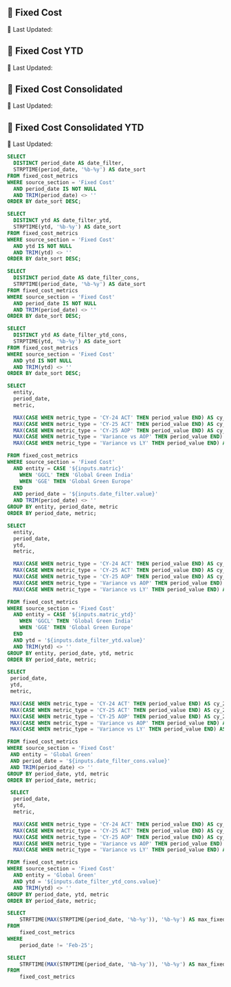 <Grid col = 3>

## 🧾 Fixed Cost

<div class = "relative relative mb-5 mt-1">
<Dropdown data={date_filter} name=date_filter value=date_filter title="Month" defaultValue="Jan-25" order = 'date_sort desc'>
</Dropdown>
</div>

</Grid>

<div class = "relative">
 <p class="text-sm text-grey ml-auto">
        📅 Last Updated: <Value data={max_fixed_cost_date} />
    </p>
</div>

<div class="flex items-center justify-between w-full">
<ButtonGroup name="matric" display="tabs">
        <ButtonGroupItem valueLabel="Global Green India" value="GGCL" default />
        <ButtonGroupItem valueLabel="Global Green Europe" value="GGE" />
</ButtonGroup>
</div>

<DataTable data={fixed_cost_data} 
    totalRow={true}
    rowshadowing={true}
    groupsOpen={true}
    totalLabel="Total"
    headerFontColor="Bold"
    headerColor="#FFD700"
    title = "Values are in Million"
    rows={20}>

  <Column id="metric" totalAgg="" />

  <Column 
    id="cy_24_act" 
    title="CY-24 ACTUAL" 
    fmt="{inputs.matric === 'GGE' ? '€0.00' : '$0.00'}" 
  />
  <Column 
    id="cy_25_act" 
    title="CY-25 ACTUAL" 
    fmt="{inputs.matric === 'GGE' ? '€0.00' : '$0.00'}" 
  />
  <Column 
    id="cy_25_aop" 
    title="CY-25 AOP" 
    fmt="{inputs.matric === 'GGE' ? '€0.00' : '$0.00'}" 
  />
  <Column 
    id="variance_vs_aop" 
    title="Variance vs AOP" 
    fmt="{inputs.matric === 'GGE' ? '€0.00' : '$0.00'}" 
    contentType="delta" 
  />
  <Column 
    id="variance_vs_ly" 
    title="Variance vs LY" 
    fmt="{inputs.matric === 'GGE' ? '€0.00' : '$0.00'}" 
    contentType="delta" 
  />

</DataTable>

<Grid col = 2>

## 🧾 Fixed Cost YTD

<div class = "relative relative mb-5 mt-1">
<Dropdown data={date_filter_ytd} name=date_filter_ytd value=date_filter_ytd title="Month" defaultValue="Jan-25" order = 'date_sort desc'>
</Dropdown>
<Info description="Data not available for Jan-25 (Global Green India)" color="red" />
</div>


</Grid>

<div class = "relative">
 <p class="text-sm text-grey ml-auto">
        📅 Last Updated: <Value data={max_fixed_cost_ytd} />
    </p>
</div>

<div class="flex items-center justify-between w-full">
<ButtonGroup name="matric_ytd" display="tabs">
        <ButtonGroupItem valueLabel="Global Green India" value="GGCL" default />
        <ButtonGroupItem valueLabel="Global Green Europe" value="GGE" />
</ButtonGroup>
</div>

<DataTable data={fixed_cost_data_ytd} 
    totalRow={true}
    rowshadowing={true}
    groupsOpen={true}
    totalLabel="Total"
    headerFontColor="Bold"
    headerColor="#FFD700"
    title = "Values are in Million"
    rows={20}>

  <Column id="metric" totalAgg="" />

  <Column 
    id="cy_24_act" 
    title="CY-24 ACTUAL" 
    fmt="$0.00" 
  />
  <Column 
    id="cy_25_act" 
    title="CY-25 ACTUAL" 
    fmt="$0.00" 
  />
  <Column 
    id="cy_25_aop" 
    title="CY-25 AOP" 
    fmt="$0.00" 
  />
  <Column 
    id="variance_vs_aop" 
    title="Variance vs AOP" 
    fmt="$0.00" 
    contentType="delta" 
  />
  <Column 
    id="variance_vs_ly" 
    title="Variance vs LY" 
    fmt="$0.00" 
    contentType="delta" 
  />

</DataTable>

<Grid col = 2>

## 🧾 Fixed Cost Consolidated

<div class = "relative relative mb-5 mt-1">
<Dropdown data={date_filter_cons} name=date_filter_cons value=date_filter_cons title="Month" defaultValue="Jan-25" order = 'date_sort desc'>
</Dropdown>
</div>

</Grid>

<div class = "relative mb-7">
 <p class="text-sm text-grey ml-auto">
        📅 Last Updated: <Value data={max_fixed_cost_date} />
    </p>
</div>

<DataTable data={fixed_cost_data_cons} 
    totalRow={true}
    rowshadowing={true}
    groupsOpen={true}
    totalLabel="Total"
    headerFontColor="Bold"
    headerColor="#FFD700"
    title = "Values are in Million"
    rows={20}>

  <Column id="metric" totalAgg="" />

  <Column 
    id="cy_24_act" 
    title="CY-24 ACTUAL" 
    fmt="$0.00" 
  />
  <Column 
    id="cy_25_act" 
    title="CY-25 ACTUAL" 
    fmt="$0.00" 
  />
  <Column 
    id="cy_25_aop" 
    title="CY-25 AOP" 
    fmt="$0.00" 
  />
  <Column 
    id="variance_vs_aop" 
    title="Variance vs AOP" 
    fmt="$0.00" 
    contentType="delta" 
  />
  <Column 
    id="variance_vs_ly" 
    title="Variance vs LY" 
    fmt="$0.00" 
    contentType="delta" 
  />

</DataTable>

<Grid col = 2>

## 🧾 Fixed Cost Consolidated YTD

<div class = "relative relative mb-5 mt-1">
<Dropdown data={date_filter_ytd_cons} name=date_filter_ytd_cons value=date_filter_ytd_cons title="Month" defaultValue="Jan-25" order = 'date_sort desc'>
</Dropdown>
<Info description="Data not available for Jan-25" color="red" />
</div>

</Grid>

<div class = "relative mb-7">
 <p class="text-sm text-grey ml-auto">
        📅 Last Updated: <Value data={max_fixed_cost_ytd} />
    </p>
</div>

<DataTable data={fixed_cost_data__ytd_cons} 
    totalRow={true}
    rowshadowing={true}
    groupsOpen={true}
    totalLabel="Total"
    headerFontColor="Bold"
    headerColor="#FFD700"
    title = "Values are in Million"
    rows={20}>

  <Column id="metric" totalAgg="" />

  <Column 
    id="cy_24_act" 
    title="CY-24 ACTUAL" 
    fmt="$0.00" 
  />
  <Column 
    id="cy_25_act" 
    title="CY-25 ACTUAL" 
    fmt="$0.00" 
  />
  <Column 
    id="cy_25_aop" 
    title="CY-25 AOP" 
    fmt="$0.00" 
  />
  <Column 
    id="variance_vs_aop" 
    title="Variance vs AOP" 
    fmt="$0.00" 
    contentType="delta" 
  />
  <Column 
    id="variance_vs_ly" 
    title="Variance vs LY" 
    fmt="$0.00" 
    contentType="delta" 
  />

</DataTable>

<div class = 'mb-15'> </div>

```sql date_filter
SELECT 
  DISTINCT period_date AS date_filter,
  STRPTIME(period_date, '%b-%y') AS date_sort
FROM fixed_cost_metrics
WHERE source_section = 'Fixed Cost'
  AND period_date IS NOT NULL
  AND TRIM(period_date) <> ''
ORDER BY date_sort DESC;
```

```sql date_filter_ytd
SELECT 
  DISTINCT ytd AS date_filter_ytd,
  STRPTIME(ytd, '%b-%y') AS date_sort
FROM fixed_cost_metrics
WHERE source_section = 'Fixed Cost'
  AND ytd IS NOT NULL
  AND TRIM(ytd) <> ''
ORDER BY date_sort DESC;
```

```sql date_filter_cons
SELECT 
  DISTINCT period_date AS date_filter_cons,
  STRPTIME(period_date, '%b-%y') AS date_sort
FROM fixed_cost_metrics
WHERE source_section = 'Fixed Cost'
  AND period_date IS NOT NULL
  AND TRIM(period_date) <> ''
ORDER BY date_sort DESC;
```

```sql date_filter_ytd_cons
SELECT 
  DISTINCT ytd AS date_filter_ytd_cons,
  STRPTIME(ytd, '%b-%y') AS date_sort
FROM fixed_cost_metrics
WHERE source_section = 'Fixed Cost'
  AND ytd IS NOT NULL
  AND TRIM(ytd) <> ''
ORDER BY date_sort DESC;
```

```sql fixed_cost_data
SELECT 
  entity,
  period_date,
  metric,

  MAX(CASE WHEN metric_type = 'CY-24 ACT' THEN period_value END) AS cy_24_act,
  MAX(CASE WHEN metric_type = 'CY-25 ACT' THEN period_value END) AS cy_25_act,
  MAX(CASE WHEN metric_type = 'CY-25 AOP' THEN period_value END) AS cy_25_aop,
  MAX(CASE WHEN metric_type = 'Variance vs AOP' THEN period_value END) AS variance_vs_aop,
  MAX(CASE WHEN metric_type = 'Variance vs LY' THEN period_value END) AS variance_vs_ly

FROM fixed_cost_metrics
WHERE source_section = 'Fixed Cost'
  AND entity = CASE '${inputs.matric}'
    WHEN 'GGCL' THEN 'Global Green India'
    WHEN 'GGE' THEN 'Global Green Europe'
  END
  AND period_date = '${inputs.date_filter.value}'
  AND TRIM(period_date) <> ''
GROUP BY entity, period_date, metric
ORDER BY period_date, metric;

```

```sql fixed_cost_data_ytd
SELECT 
  entity,
  period_date,
  ytd,
  metric,

  MAX(CASE WHEN metric_type = 'CY-24 ACT' THEN period_value END) AS cy_24_act,
  MAX(CASE WHEN metric_type = 'CY-25 ACT' THEN period_value END) AS cy_25_act,
  MAX(CASE WHEN metric_type = 'CY-25 AOP' THEN period_value END) AS cy_25_aop,
  MAX(CASE WHEN metric_type = 'Variance vs AOP' THEN period_value END) AS variance_vs_aop,
  MAX(CASE WHEN metric_type = 'Variance vs LY' THEN period_value END) AS variance_vs_ly

FROM fixed_cost_metrics
WHERE source_section = 'Fixed Cost'
  AND entity = CASE '${inputs.matric_ytd}'
    WHEN 'GGCL' THEN 'Global Green India'
    WHEN 'GGE' THEN 'Global Green Europe'
  END
  AND ytd = '${inputs.date_filter_ytd.value}'
  AND TRIM(ytd) <> ''
GROUP BY entity, period_date, ytd, metric
ORDER BY period_date, metric;

 ```

 ```sql fixed_cost_data_cons
 SELECT 
  period_date,
  ytd,
  metric,

  MAX(CASE WHEN metric_type = 'CY-24 ACT' THEN period_value END) AS cy_24_act,
  MAX(CASE WHEN metric_type = 'CY-25 ACT' THEN period_value END) AS cy_25_act,
  MAX(CASE WHEN metric_type = 'CY-25 AOP' THEN period_value END) AS cy_25_aop,
  MAX(CASE WHEN metric_type = 'Variance vs AOP' THEN period_value END) AS variance_vs_aop,
  MAX(CASE WHEN metric_type = 'Variance vs LY' THEN period_value END) AS variance_vs_ly

FROM fixed_cost_metrics
WHERE source_section = 'Fixed Cost'
  AND entity = 'Global Green'
  AND period_date = '${inputs.date_filter_cons.value}'
  AND TRIM(period_date) <> ''
GROUP BY period_date, ytd, metric
ORDER BY period_date, metric;
```

```sql fixed_cost_data__ytd_cons
 SELECT 
  period_date,
  ytd,
  metric,

  MAX(CASE WHEN metric_type = 'CY-24 ACT' THEN period_value END) AS cy_24_act,
  MAX(CASE WHEN metric_type = 'CY-25 ACT' THEN period_value END) AS cy_25_act,
  MAX(CASE WHEN metric_type = 'CY-25 AOP' THEN period_value END) AS cy_25_aop,
  MAX(CASE WHEN metric_type = 'Variance vs AOP' THEN period_value END) AS variance_vs_aop,
  MAX(CASE WHEN metric_type = 'Variance vs LY' THEN period_value END) AS variance_vs_ly

FROM fixed_cost_metrics
WHERE source_section = 'Fixed Cost'
  AND entity = 'Global Green'
  AND ytd = '${inputs.date_filter_ytd_cons.value}'
  AND TRIM(ytd) <> ''
GROUP BY period_date, ytd, metric
ORDER BY period_date, metric;
```

```sql max_fixed_cost_date
SELECT 
    STRFTIME(MAX(STRPTIME(period_date, '%b-%y')), '%b-%y') AS max_fixed_cost_date
FROM 
    fixed_cost_metrics
WHERE 
    period_date != 'Feb-25';
```    

```sql max_fixed_cost_ytd
SELECT 
    STRFTIME(MAX(STRPTIME(period_date, '%b-%y')), '%b-%y') AS max_fixed_cost_date
FROM 
    fixed_cost_metrics
```    